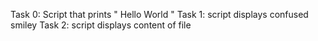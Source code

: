 Task 0: Script that prints " Hello World "
 Task 1: script displays confused smiley 
 Task 2: script displays content of file 
